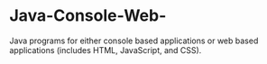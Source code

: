# Java-Console-Web-
Java programs for either console based applications or web based applications (includes HTML, JavaScript, and CSS).
